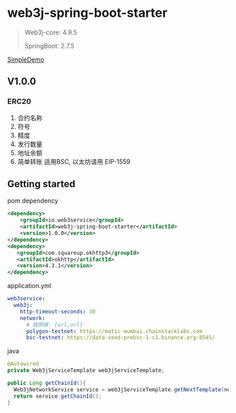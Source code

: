 # web3j-spring-boot-starter

>Web3j-core: 4.9.5
>
>SpringBoot: 2.7.5



[SimpleDemo](https://github.com/x-saofen/web3j-spring-boot-starter/tree/master/src/test/java/io/web3service/web3j/demo/Web3jNetworkServiceSimpleDemo.java)



## V1.0.0

### ERC20
1. 合约名称 
2. 符号
3. 精度
4. 发行数量
5. 地址余额
6. 简单转账 适用BSC,  以太坊请用 EIP-1559 

## Getting started

pom dependency

```xml
<dependency>
    <groupId>io.web3service</groupId>
    <artifactId>web3j-spring-boot-starter</artifactId>
    <version>1.0.0</version>
</dependency>
<dependency>
   <groupId>com.squareup.okhttp3</groupId>
   <artifactId>okhttp</artifactId>
   <version>4.3.1</version>
</dependency>
```
application.yml

```yaml
web3service:
  web3j:
    http-timeout-seconds: 30
    network:
      # 链网络: [url,url]
      polygon-testnet: https://matic-mumbai.chainstacklabs.com
      bsc-testnet: https://data-seed-prebsc-1-s1.binance.org:8545/
```

java

```java
@Autowired
private Web3jServiceTemplate web3jServiceTemplate;

public Long getChainId(){
  Web3jNetworkService service = web3jServiceTemplate.getNextTemplate(network);
  return service.getChainId();
}

```


